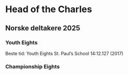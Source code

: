 # Head of the Charles

## Norske deltakere 2025

### Youth Eights
Beste tid: Youth Eights St. Paul’s School 14:12.127 (2017)

### Championship Eights
